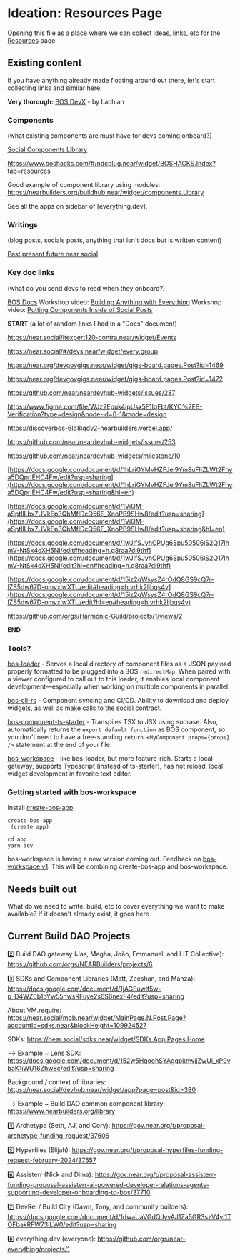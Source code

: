 # Ideation: Resources Page 
Opening this file as a place where we can collect ideas, links, etc for the [Resources](https://www.nearbuilders.org/resources) page

## Existing content
If you have anything already made floating around out there, let's start collecting links and similar here:

**Very thorough:**
[BOS DevX](https://docs.google.com/document/d/1u5kUC4X9BS_2GYliRkbe4ENaUbXcURZCMVoQqfUH2JU/edit) - by Lachlan

### Components
(what existing components are must have for devs coming onboard?)

[Social Components Library](https://near.social/mob.near/widget/N.Library)

https://www.boshacks.com/#/ndcplug.near/widget/BOSHACKS.Index?tab=resources

Good example of component library using modules: https://nearbuilders.org/buildhub.near/widget/components.Library

See all the apps on sidebar of [everything.dev].


### Writings
(blog posts, socials posts, anything that isn't docs but is written content)

[Past present future near social](https://mob.near.social/)

### Key doc links
(what do you send devs to read when they onboard?)

[BOS Docs](https://docs.near.org/bos)
Workshop video: [Building Anything with Everything](https://www.youtube.com/watch?v=DukrdJtZtSU&list=PLfhNHA8XzVu47dMbIk83W0WE5Krn3uhyG&index=18)
Workshop video: [Putting Components Inside of Social Posts](https://youtu.be/YHvUE34WI5A?si=mt0dLmLuQQOpGsc2)


**START**
(a lot of random links I had in a "Docs" document)

https://near.social/itexpert120-contra.near/widget/Events

https://near.social/#/devs.near/widget/every.group

https://near.org/devgovgigs.near/widget/gigs-board.pages.Post?id=1469

https://near.org/devgovgigs.near/widget/gigs-board.pages.Post?id=1472

https://github.com/near/neardevhub-widgets/issues/287

https://www.figma.com/file/WJz2Epuk4ipUsx5F1IqFbt/KYC%2FB-Verification?type=design&node-id=0-1&mode=design

https://discoverbos-6ld8iqdv2-nearbuilders.vercel.app/

https://github.com/near/neardevhub-widgets/issues/253

https://github.com/near/neardevhub-widgets/milestone/10

[https://docs.google.com/document/d/1hLriGYMvHZFJei9Ym8uFliZLWt2Fhya5DQprlEHC4Fw/edit?usp=sharing](https://docs.google.com/document/d/1hLriGYMvHZFJei9Ym8uFliZLWt2Fhya5DQprlEHC4Fw/edit?usp=sharing&hl=en)

[https://docs.google.com/document/d/1ViQM-aSptllLbx7UVkEp3QbMflDcQ56E_XnoPB9SHw8/edit?usp=sharing](https://docs.google.com/document/d/1ViQM-aSptllLbx7UVkEp3QbMflDcQ56E_XnoPB9SHw8/edit?usp=sharing&hl=en)

[https://docs.google.com/document/d/1wJIfSJyhCPUg6Spu50506lS2Q17lhmV-NtSx4oXH5NI/edit#heading=h.g8raa7di9thf](https://docs.google.com/document/d/1wJIfSJyhCPUg6Spu50506lS2Q17lhmV-NtSx4oXH5NI/edit?hl=en#heading=h.g8raa7di9thf)

[https://docs.google.com/document/d/15iz2qWsysZ4rOdQ8GS9cQ7r-lZS5dw67D-omyxlwXTU/edit#heading=h.vrhk2ljbqs4y](https://docs.google.com/document/d/15iz2qWsysZ4rOdQ8GS9cQ7r-lZS5dw67D-omyxlwXTU/edit?hl=en#heading=h.vrhk2ljbqs4y)

https://github.com/orgs/Harmonic-Guild/projects/1/views/2

**END**


### Tools? 

[bos-loader](https://github.com/near/bos-loader/tree/main) - Serves a local directory of component files as a JSON payload properly formatted to be plugged into a BOS `redirectMap`. When paired with a viewer configured to call out to this loader, it enables local component development—especially when working on multiple components in parallel.

[bos-cli-rs](https://github.com/bos-cli-rs/bos-cli-rs) - Component syncing and CI/CD. Ability to download and deploy widgets, as well as make calls to the social contract.

[bos-component-ts-starter](https://github.com/frol/bos-component-ts-starter/blob/main/README.md) - Transpiles TSX to JSX using sucrase. Also, automatically returns the `export default function` as BOS component, so you don't need to have a free-standing `return <MyComponent props={props} />` statement at the end of your file.


[bos-workspace](https://github.com/NEARBuilders/bos-workspace) - like bos-loader, but more feature-rich. Starts a local gateway, supports Typescript (instead of ts-starter), has hot reload, local widget development in favorite text editor.

### Getting started with bos-workspace

Install [create-bos-app](https://github.com/archetype-org/create-bos-app)

```
create-bos-app
 (create app)
```

```
cd app
yarn dev
```

bos-workspace is having a new version coming out.
Feedback on [bos-workspace v1](https://github.com/NEARBuilders/bos-workspace/pull/51). This will be combining create-bos-app and bos-workspace.


## Needs built out
What do we need to write, build, etc to cover everything we want to make available? If it doesn't already exist, it goes here


## Current Build DAO Projects

2️⃣ Build DAO gateway (Jas, Megha, João, Emmanuel, and LIT Collective): https://github.com/orgs/NEARBuilders/projects/6

3️⃣ SDKs and Component Libraries (Matt, Zeeshan, and Manza): https://docs.google.com/document/d/1jAGEuwlf5w-p_D4WZ0b1bYw55nwsRFuye2s6S6nexF4/edit?usp=sharing

About VM.require: https://near.social/mob.near/widget/MainPage.N.Post.Page?accountId=sdks.near&blockHeight=109924527

SDKs: https://near.social/sdks.near/widget/SDKs.App.Pages.Home

—> Example ~ Lens SDK: https://docs.google.com/document/d/152w5HqoohSYAgqpknwjjZwUi_xP9vbaK1iWU16Zhw8c/edit?usp=sharing

Background / context of libraries: https://near.social/devhub.near/widget/app?page=post&id=380

—> Example ~ Build DAO common component library: https://www.nearbuilders.org/library

4️⃣ Archetype (Seth, AJ, and Cory): https://gov.near.org/t/proposal-archetype-funding-request/37606

5️⃣ Hyperfiles (Elijah): https://gov.near.org/t/proposal-hyperfiles-funding-request-february-2024/37557

6️⃣ Assisterr (Nick and Dima): https://gov.near.org/t/proposal-assisterr-funding-proposal-assisterr-ai-powered-developer-relations-agents-supporting-developer-onboarding-to-bos/37710

7️⃣ DevRel / Build City (Dawn, Tony, and community builders): https://docs.google.com/document/d/1dwaUaVGdQJyvAJ1Za5GR3szV4yl1TOFbakRFW73iLW0/edit?usp=sharing

8️⃣ everything.dev (everyone): https://github.com/orgs/near-everything/projects/1